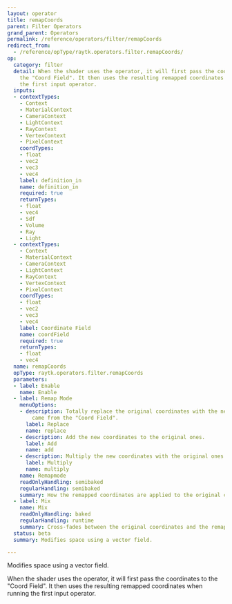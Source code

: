 ```yaml
---
layout: operator
title: remapCoords
parent: Filter Operators
grand_parent: Operators
permalink: /reference/operators/filter/remapCoords
redirect_from:
  - /reference/opType/raytk.operators.filter.remapCoords/
op:
  category: filter
  detail: When the shader uses the operator, it will first pass the coordinates to
    the "Coord Field". It then uses the resulting remapped coordinates when running
    the first input operator.
  inputs:
  - contextTypes:
    - Context
    - MaterialContext
    - CameraContext
    - LightContext
    - RayContext
    - VertexContext
    - PixelContext
    coordTypes:
    - float
    - vec2
    - vec3
    - vec4
    label: definition_in
    name: definition_in
    required: true
    returnTypes:
    - float
    - vec4
    - Sdf
    - Volume
    - Ray
    - Light
  - contextTypes:
    - Context
    - MaterialContext
    - CameraContext
    - LightContext
    - RayContext
    - VertexContext
    - PixelContext
    coordTypes:
    - float
    - vec2
    - vec3
    - vec4
    label: Coordinate Field
    name: coordField
    required: true
    returnTypes:
    - float
    - vec4
  name: remapCoords
  opType: raytk.operators.filter.remapCoords
  parameters:
  - label: Enable
    name: Enable
  - label: Remap Mode
    menuOptions:
    - description: Totally replace the original coordinates with the new ones that
        came from the "Coord Field".
      label: Replace
      name: replace
    - description: Add the new coordinates to the original ones.
      label: Add
      name: add
    - description: Multiply the new coordinates with the original ones.
      label: Multiply
      name: multiply
    name: Remapmode
    readOnlyHandling: semibaked
    regularHandling: semibaked
    summary: How the remapped coordinates are applied to the original coordinates.
  - label: Mix
    name: Mix
    readOnlyHandling: baked
    regularHandling: runtime
    summary: Cross-fades between the original coordinates and the remapped ones.
  status: beta
  summary: Modifies space using a vector field.

---
```



Modifies space using a vector field.

When the shader uses the operator, it will first pass the coordinates to the "Coord Field". It then uses the resulting remapped coordinates when running the first input operator.